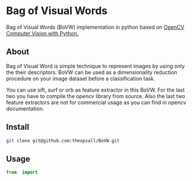 # Bag of Visual Words
Bag of Visual Words (BoVW) implementation in python based on [
OpenCV Computer Vision with Python.](https://www.packtpub.com/product/opencv-computer-vision-with-python/9781782163923)

## About
Bag of Visual Word is simple technique to represent images by using only the their descriptors. BoVW can be used as a dimensionality reduction procedure on your image dataset before a classification task.

You can use sift, surf or orb as feature extractor in this BoVW. For the last two you have to compile the opencv library from source. Also the last two feature extractors are not for commercial usage as you can find in opencv documentation.

## Install
```bash
git clone git@github.com:theopsall/BoVW.git
```

## Usage

```python
from  import 


```



